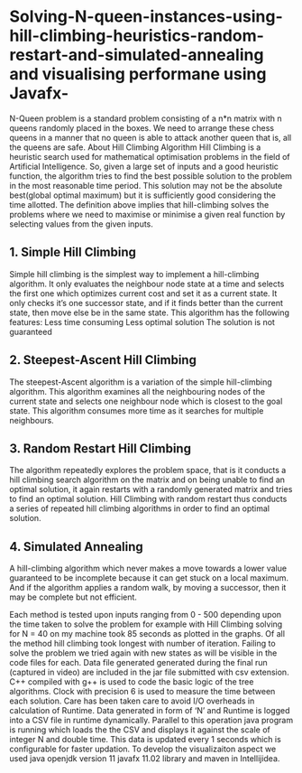 # Solving-N-queen-instances-using-hill-climbing-heuristics-random-restart-and-simulated-annealing and visualising performane using Javafx-
N-Queen problem is a standard problem consisting of a n*n matrix with n queens randomly placed in the boxes. We need to arrange these chess queens in a manner that no queen is able to attack another queen that is, all the queens are safe.
About Hill Climbing Algorithm
Hill Climbing is a heuristic search used for mathematical optimisation problems in the field of Artificial Intelligence.
      So, given a large set of inputs and a good heuristic function, the algorithm tries to find the best possible solution to the problem in the most reasonable time period. This solution may not be the absolute best(global optimal maximum) but it is sufficiently good considering the time allotted.
        The definition above implies that hill-climbing solves the problems where we need to maximise or minimise a given real function by selecting values from the given inputs.
## 1. Simple Hill Climbing
Simple hill climbing is the simplest way to implement a hill-climbing algorithm. It only evaluates the neighbour node state at a time and selects the first one which optimizes current cost and set it as a current state. It only checks it’s one successor state, and if it finds better than the current state, then move else be in the same state. This algorithm has the following features:
Less time consuming
Less optimal solution
The solution is not guaranteed

## 2. Steepest-Ascent Hill Climbing
The steepest-Ascent algorithm is a variation of the simple hill-climbing algorithm. This algorithm examines all the neighbouring nodes of the current state and selects one neighbour node which is closest to the goal state. This algorithm consumes more time as it searches for multiple neighbours.

## 3. Random Restart Hill Climbing
The algorithm repeatedly explores the problem space, that is it conducts a hill climbing search algorithm on the matrix and on being unable to find an optimal solution, it again restarts with a randomly generated matrix and tries to find an optimal solution. Hill Climbing with random restart thus conducts a series of repeated hill climbing algorithms in order to find an optimal solution.

## 4. Simulated Annealing
A hill-climbing algorithm which never makes a move towards a lower value guaranteed to be incomplete because it can get stuck on a local maximum. And if the algorithm applies a random walk, by moving a successor, then it may be complete but not efficient. 

Each method is tested upon inputs ranging from 0 - 500 depending upon the time taken to solve the problem for example with Hill Climbing solving for N = 40 on my machine took 85 seconds as plotted in the graphs. Of all the method hill climbing took longest with number of iteration. Failing to solve the problem we tried again with new states as will be visible in the code files for each. Data file generated generated during the final run (captured in video) are included in the jar file submitted with csv extension.
C++ compiled with g++ is used to code the basic logic of the tree algorithms. Clock with precision 6 is used to measure the time between each solution. Care has been taken care to avoid I/O overheads in calculation of Runtime. Data generated in form of ‘N’ and Runtime is logged into a CSV file in runtime dynamically. Parallel to this operation java program is running which loads the the CSV and displays it against the scale of integer N and double time. This data is updated every 1 seconds which is configurable for faster updation. 
To develop the visualizaiton aspect we used java openjdk version 11  javafx 11.02 library and maven in Intellijidea.
